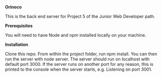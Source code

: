 <strong>Orinoco</strong>

This is the back end server for Project 5 of the Junior Web Developer path.


<strong>Prerequisites</strong>

You will need to have Node and npm installed locally on your machine.


<strong>Installation</strong>

Clone this repo. From within the project folder, run npm install. You can then run the server with node server. The server should run on localhost with default port 3000. If the server runs on another port for any reason, this is printed to the console when the server starts, e.g. Listening on port 3001.
